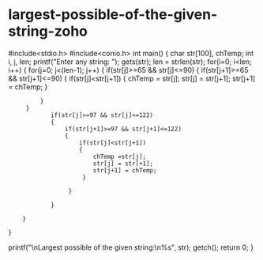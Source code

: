 # largest-possible-of-the-given-string-zoho

#include<stdio.h>
#include<conio.h> 
int main()
{ 
    char str[100], chTemp; int i, j, len; printf("Enter any string: "); 
    gets(str);
    len = strlen(str); 
    for(i=0; i<len; i++)
    {
        for(j=0; j<(len-1); j++) 
        {
            if(str[j]>=65 && str[j]<=90)
            { 
                if(str[j+1]>=65 && str[j+1]<=90)
                { 
                    if(str[j]<str[j+1]) { chTemp = str[j];
                    str[j] = str[j+1];
                    str[j+1] = chTemp;
                } 
                    
             }
         } 
                if(str[j]>=97 && str[j]<=122)
                {
                    if(str[j+1]>=97 && str[j+1]<=122)
                    { 
                        if(str[j]<str[j+1]) 
                        { 
                            chTemp =str[j]; 
                            str[j] = str[+1]; 
                            str[j+1] = chTemp;
                         }
                           
                     } 
                    
                } 
            
        } 
        
    } 
  printf("\nLargest possible of the given string:\n%s", str); 
  getch(); 
  return 0;
    }
